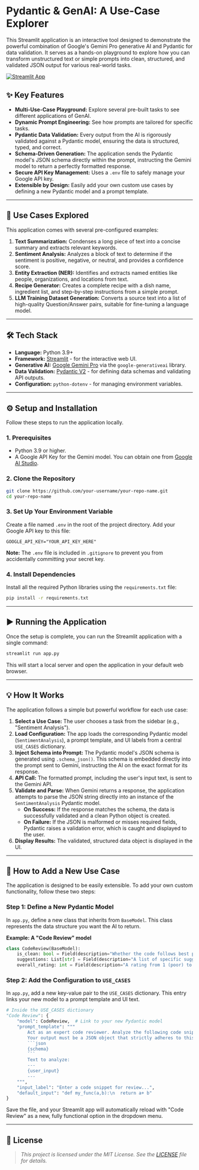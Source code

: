 # Pydantic & GenAI: A Use-Case Explorer

This Streamlit application is an interactive tool designed to demonstrate the powerful combination of Google's Gemini Pro generative AI and Pydantic for data validation. It serves as a hands-on playground to explore how you can transform unstructured text or simple prompts into clean, structured, and validated JSON output for various real-world tasks.

[![Streamlit App](https://static.streamlit.io/badges/streamlit_badge_black_white.svg)](https://gemini-pydantic.streamlit.app/)

## ✨ Key Features

*   **Multi-Use-Case Playground:** Explore several pre-built tasks to see different applications of GenAI.
*   **Dynamic Prompt Engineering:** See how prompts are tailored for specific tasks.
*   **Pydantic Data Validation:** Every output from the AI is rigorously validated against a Pydantic model, ensuring the data is structured, typed, and correct.
*   **Schema-Driven Generation:** The application sends the Pydantic model's JSON schema directly within the prompt, instructing the Gemini model to return a perfectly formatted response.
*   **Secure API Key Management:** Uses a `.env` file to safely manage your Google API key.
*   **Extensible by Design:** Easily add your own custom use cases by defining a new Pydantic model and a prompt template.

---

## 🚀 Use Cases Explored

This application comes with several pre-configured examples:

1.  **Text Summarization:** Condenses a long piece of text into a concise summary and extracts relevant keywords.
2.  **Sentiment Analysis:** Analyzes a block of text to determine if the sentiment is positive, negative, or neutral, and provides a confidence score.
3.  **Entity Extraction (NER):** Identifies and extracts named entities like people, organizations, and locations from text.
4.  **Recipe Generator:** Creates a complete recipe with a dish name, ingredient list, and step-by-step instructions from a simple prompt.
5.  **LLM Training Dataset Generation:** Converts a source text into a list of high-quality Question/Answer pairs, suitable for fine-tuning a language model.

 <!-- Replace with a real screenshot URL -->

---

## 🛠️ Tech Stack

*   **Language:** Python 3.9+
*   **Framework:** [Streamlit](https://streamlit.io/) - for the interactive web UI.
*   **Generative AI:** [Google Gemini Pro](https://deepmind.google/technologies/gemini/) via the `google-generativeai` library.
*   **Data Validation:** [Pydantic V2](https://docs.pydantic.dev/) - for defining data schemas and validating API outputs.
*   **Configuration:** `python-dotenv` - for managing environment variables.

---

## ⚙️ Setup and Installation

Follow these steps to run the application locally.

### 1. Prerequisites
*   Python 3.9 or higher.
*   A Google API Key for the Gemini model. You can obtain one from [Google AI Studio](https://makersuite.google.com/app/apikey).

### 2. Clone the Repository
```bash
git clone https://github.com/your-username/your-repo-name.git
cd your-repo-name
```

### 3. Set Up Your Environment Variable
Create a file named `.env` in the root of the project directory. Add your Google API key to this file:
```
GOOGLE_API_KEY="YOUR_API_KEY_HERE"
```
**Note:** The `.env` file is included in `.gitignore` to prevent you from accidentally committing your secret key.

### 4. Install Dependencies
Install all the required Python libraries using the `requirements.txt` file:
```bash
pip install -r requirements.txt
```

---

## ▶️ Running the Application

Once the setup is complete, you can run the Streamlit application with a single command:

```bash
streamlit run app.py
```

This will start a local server and open the application in your default web browser.

---

## 💡 How It Works

The application follows a simple but powerful workflow for each use case:

1.  **Select a Use Case:** The user chooses a task from the sidebar (e.g., "Sentiment Analysis").
2.  **Load Configuration:** The app loads the corresponding Pydantic model (`SentimentAnalysis`), a prompt template, and UI labels from a central `USE_CASES` dictionary.
3.  **Inject Schema into Prompt:** The Pydantic model's JSON schema is generated using `.schema_json()`. This schema is embedded directly into the prompt sent to Gemini, instructing the AI on the exact format for its response.
4.  **API Call:** The formatted prompt, including the user's input text, is sent to the Gemini API.
5.  **Validate and Parse:** When Gemini returns a response, the application attempts to parse the JSON string directly into an instance of the `SentimentAnalysis` Pydantic model.
    *   **On Success:** If the response matches the schema, the data is successfully validated and a clean Python object is created.
    *   **On Failure:** If the JSON is malformed or misses required fields, Pydantic raises a validation error, which is caught and displayed to the user.
6.  **Display Results:** The validated, structured data object is displayed in the UI.

---

## 🧩 How to Add a New Use Case

The application is designed to be easily extensible. To add your own custom functionality, follow these two steps:

### Step 1: Define a New Pydantic Model
In `app.py`, define a new class that inherits from `BaseModel`. This class represents the data structure you want the AI to return.

**Example: A "Code Review" model**
```python
class CodeReview(BaseModel):
    is_clean: bool = Field(description="Whether the code follows best practices.")
    suggestions: List[str] = Field(description="A list of specific suggestions for improvement.")
    overall_rating: int = Field(description="A rating from 1 (poor) to 5 (excellent).")
```

### Step 2: Add the Configuration to `USE_CASES`
In `app.py`, add a new key-value pair to the `USE_CASES` dictionary. This entry links your new model to a prompt template and UI text.

```python
# Inside the USE_CASES dictionary
"Code Review": {
    "model": CodeReview,  # Link to your new Pydantic model
    "prompt_template": """
        Act as an expert code reviewer. Analyze the following code snippet.
        Your output must be a JSON object that strictly adheres to this schema:
        ```json
        {schema}
        ```
        Text to analyze:
        ---
        {user_input}
        ---
    """,
    "input_label": "Enter a code snippet for review...",
    "default_input": "def my_func(a,b):\n  return a+ b"
}
```

Save the file, and your Streamlit app will automatically reload with "Code Review" as a new, fully functional option in the dropdown menu.

---

## 📄 License

> _This project is licensed under the MIT License. See the [LICENSE](./LICENSE) file for details._

